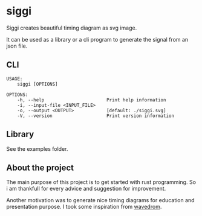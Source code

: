 # siggi
Siggi creates beautiful timing diagram as svg image. 

It can be used as a library or a cli program to generate the signal from an json file. 

## CLI

```shell
USAGE:
    siggi [OPTIONS]

OPTIONS:
    -h, --help                       Print help information
    -i, --input-file <INPUT_FILE>
    -o, --output <OUTPUT>            [default: ./siggi.svg]
    -V, --version                    Print version information
```

## Library

See the examples folder.

## About the project

The main purpose of this project is to get started with rust programming.
So i am thankfull for every advice and suggestion for improvement.

Another motivation was to generate nice timing diagrams for education and presentation purpose.
I took some inspiration from [wavedrom](https://wavedrom.com/).




